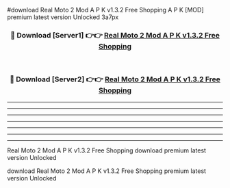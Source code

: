 #download Real Moto 2 Mod A P K v1.3.2 Free Shopping A P K [MOD] premium latest version Unlocked 3a7px 



<div align="center">
<h3>🔴 Download [Server1] 👉👉 <a href="https://apkdownload1.web.app/">Real Moto 2 Mod A P K v1.3.2 Free Shopping</a></h3><br>

<h3>🔴 Download [Server2] 👉👉 <a href="https://apkdownload1.web.app/">Real Moto 2 Mod A P K v1.3.2 Free Shopping</a></h3>
</div>





----------------------------------------------------------

----------------------------------------------------------

----------------------------------------------------------

----------------------------------------------------------

----------------------------------------------------------

----------------------------------------------------------

----------------------------------------------------------

Real Moto 2 Mod A P K v1.3.2 Free Shopping download premium latest version Unlocked

download Real Moto 2 Mod A P K v1.3.2 Free Shopping premium latest version Unlocked
